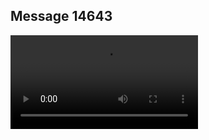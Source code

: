 ## Message 14643



![Video](https://data.iron-swords.co.il/2024/December/27/https://data.iron-swords.co.il/2024/December/27/14643/14643_media.mp4)
